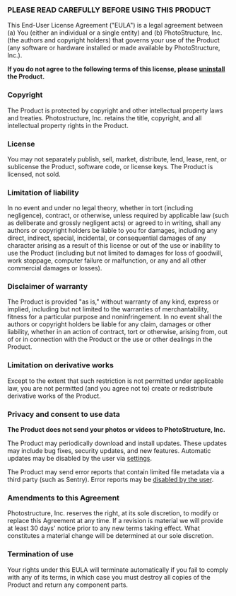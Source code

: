
### PLEASE READ CAREFULLY BEFORE USING THIS PRODUCT

This End-User License Agreement ("EULA") is a legal agreement between (a) You
(either an individual or a single entity) and (b) PhotoStructure, Inc. (the
authors and copyright holders) that governs your use of the Product (any
software or hardware installed or made available by PhotoStructure, Inc.).

**If you do not agree to the following terms of this license, please <a
href="https://photostructure.com/faq/uninstall/" target="_blank">uninstall</a>
the Product.**

### Copyright

The Product is protected by copyright and other intellectual property laws and
treaties. Photostructure, Inc. retains the title, copyright, and all
intellectual property rights in the Product.

### License

You may not separately publish, sell, market, distribute, lend, lease, rent, or
sublicense the Product, software code, or license keys. The Product is licensed,
not sold.

### Limitation of liability

In no event and under no legal theory, whether in tort (including negligence),
contract, or otherwise, unless required by applicable law (such as deliberate
and grossly negligent acts) or agreed to in writing, shall any authors or
copyright holders be liable to you for damages, including any direct, indirect,
special, incidental, or consequential damages of any character arising as a
result of this license or out of the use or inability to use the Product
(including but not limited to damages for loss of goodwill, work stoppage,
computer failure or malfunction, or any and all other commercial damages or
losses).

### Disclaimer of warranty

The Product is provided "as is," without warranty of any kind, express or
implied, including but not limited to the warranties of merchantability, fitness
for a particular purpose and noninfringement. In no event shall the authors or
copyright holders be liable for any claim, damages or other liability, whether
in an action of contract, tort or otherwise, arising from, out of or in
connection with the Product or the use or other dealings in the Product.

### Limitation on derivative works

Except to the extent that such restriction is not permitted under applicable
law, you are not permitted (and you agree not to) create or redistribute
derivative works of the Product.

### Privacy and consent to use data

**The Product does not send your photos or videos to PhotoStructure, Inc.**

The Product may periodically download and install updates. These updates may
include bug fixes, security updates, and new features. Automatic updates may be
disabled by the user via <a
href="https://photostructure.com/getting-started/advanced-settings/"
target="_blank">settings</a>.

The Product may send error reports that contain limited file metadata via a
third party (such as Sentry). Error reports may be <a
href="https://photostructure.com/faq/error-reports/#how-to-opt-out-of-sending-error-reports"
target="_blank">disabled by the user</a>.

[//]: # "The URL above must be fully-qualified, as the EULA is included in the welcome page."

### Amendments to this Agreement

Photostructure, Inc. reserves the right, at its sole discretion, to modify or
replace this Agreement at any time. If a revision is material we will provide at
least 30 days' notice prior to any new terms taking effect. What constitutes a
material change will be determined at our sole discretion.

### Termination of use

Your rights under this EULA will terminate automatically if you fail to comply
with any of its terms, in which case you must destroy all copies of the Product
and return any component parts.
